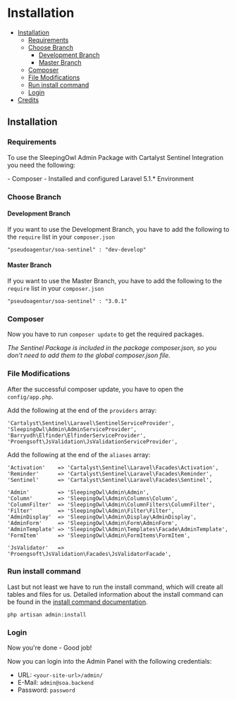 # Installation

- [Installation](#installation)
    - [Requirements](#requirements)
    - [Choose Branch](#choose-branch)
        - [Development Branch](#master-branch)
        - [Master Branch](#master-branch)
    - [Composer](#composer)
    - [File Modifications](#file-modifications)
    - [Run install command](#install-command)
    - [Login](#login)
- [Credits](#credits)


<a name="installation"></a>
## Installation

### Requirements

To use the SleepingOwl Admin Package with Cartalyst Sentinel Integration you need the following:

<div class="content-list" markdown="1">
- Composer
- Installed and configured Laravel 5.1.* Environment
</div>


<a name="choose-branch"></a>
### Choose Branch

<a name="development-branch"></a>
#### Development Branch
If you want to use the Development Branch, you have to add the following to the `require` list in your `composer.json`

    "pseudoagentur/soa-sentinel" : "dev-develop"

<a name="master-branch"></a>
#### Master Branch

If you want to use the Master Branch, you have to add the following to the `require` list in your `composer.json`

    "pseudoagentur/soa-sentinel" : "3.0.1"    

<a name="composer"></a>
### Composer

Now you have to run `composer update` to get the required packages.

*The Sentinel Package is included in the package composer.json, so you don't need to add them to the global composer.json file.*

<a name="file-modifications"></a>
### File Modifications

After the successful composer update, you have to open the `config/app.php`.

Add the following at the end of the `providers` array:

    'Cartalyst\Sentinel\Laravel\SentinelServiceProvider',
    'SleepingOwl\Admin\AdminServiceProvider',
    'Barryvdh\Elfinder\ElfinderServiceProvider',
    'Proengsoft\JsValidation\JsValidationServiceProvider',


Add the following at the end of the `aliases` array:    
    
    'Activation'    => 'Cartalyst\Sentinel\Laravel\Facades\Activation',
    'Reminder'      => 'Cartalyst\Sentinel\Laravel\Facades\Reminder',
    'Sentinel'      => 'Cartalyst\Sentinel\Laravel\Facades\Sentinel',

    'Admin'         => 'SleepingOwl\Admin\Admin',
    'Column'        => 'SleepingOwl\Admin\Columns\Column',
    'ColumnFilter'  => 'SleepingOwl\Admin\ColumnFilters\ColumnFilter',
    'Filter'        => 'SleepingOwl\Admin\Filter\Filter',
    'AdminDisplay'  => 'SleepingOwl\Admin\Display\AdminDisplay',
    'AdminForm'     => 'SleepingOwl\Admin\Form\AdminForm',
    'AdminTemplate' => 'SleepingOwl\Admin\Templates\Facade\AdminTemplate',
    'FormItem'      => 'SleepingOwl\Admin\FormItems\FormItem',

    'JsValidator'   => 'Proengsoft\JsValidation\Facades\JsValidatorFacade',


<a name="install-command"></a>
### Run install command
    
Last but not least we have to run the install command, which will create all tables and files for us.
Detailed information about the install command can be found in the [install command documentation](/{{version}}/command/install).

    php artisan admin:install

<a name="login"></a>
### Login
Now you're done - Good job!

Now you can login into the Admin Panel with the following credentials:
- URL: `<your-site-url>/admin/`
- E-Mail: `admin@soa.backend`
- Password: `password`
